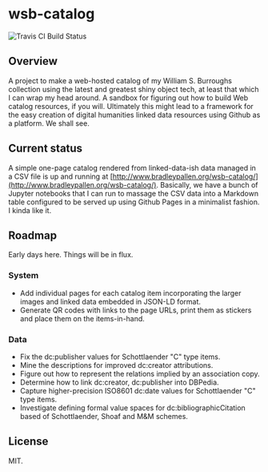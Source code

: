 # wsb-catalog

![Travis CI Build Status](https://travis-ci.org/bradleypallen/wsb-catalog.svg?branch=master)

## Overview

A project to make a web-hosted catalog of my William S. Burroughs collection using the latest and greatest shiny object tech, at least that which I can wrap my head around. A sandbox for figuring out how to build Web catalog resources, if you will. Ultimately this might lead to a framework for the easy creation of digital humanities linked data resources using Github as a platform. We shall see.

## Current status

A simple one-page catalog rendered from linked-data-ish data managed in a CSV file is up and running at [http://www.bradleypallen.org/wsb-catalog/](http://www.bradleypallen.org/wsb-catalog/). Basically, we have a bunch of Jupyter notebooks that I can run to massage the CSV data into a Markdown table configured to be served up using Github Pages in a minimalist fashion. I kinda like it.

## Roadmap

Early days here. Things will be in flux.

### System

* Add individual pages for each catalog item incorporating the larger images and linked data embedded in JSON-LD format. 
* Generate QR codes with links to the page URLs, print them as stickers and place them on the items-in-hand.

### Data

* Fix the dc:publisher values for Schottlaender "C" type items.
* Mine the descriptions for improved dc:creator attributions.
* Figure out how to represent the relations implied by an association copy.
* Determine how to link dc:creator, dc:publisher into DBPedia.
* Capture higher-precision ISO8601 dc:date values for Schottlaender "C" type items.
* Investigate defining formal value spaces for dc:bibliographicCitation based of Schottlaender, Shoaf and M&M schemes.

## License
MIT.
